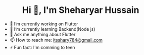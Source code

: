  <h1 align="center">Hi 👋, I'm Sheharyar Hussain</h1>

- 🔭 I’m currently working on Flutter
- 🌱 I’m currently learning Backend(Node js)
- 💬 Ask me anything about Flutter 
- 📫 How to reach me: itsshary784@gmail.com
- ⚡ Fun fact: I'm comming to teen
  
